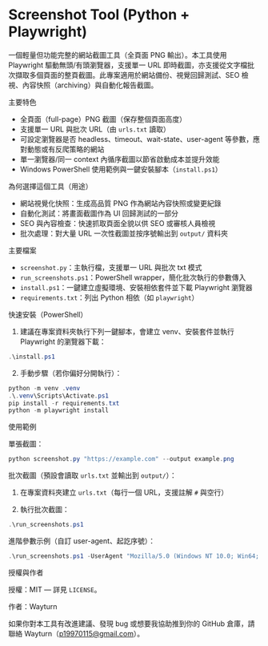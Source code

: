 # Screenshot Tool (Python + Playwright)

一個輕量但功能完整的網站截圖工具（全頁面 PNG 輸出）。本工具使用 Playwright 驅動無頭/有頭瀏覽器，支援單一 URL 即時截圖，亦支援從文字檔批次擷取多個頁面的整頁截圖。此專案適用於網站備份、視覺回歸測試、SEO 檢視、內容快照（archiving）與自動化報告截圖。

主要特色
- 全頁面（full-page）PNG 截圖（保存整個頁面高度）
- 支援單一 URL 與批次 URL（由 `urls.txt` 讀取）
- 可設定瀏覽器是否 headless、timeout、wait-state、user-agent 等參數，應對動態或有反爬策略的網站
- 單一瀏覽器/同一 context 內循序截圖以節省啟動成本並提升效能
- Windows PowerShell 使用範例與一鍵安裝腳本（`install.ps1`）

為何選擇這個工具（用途）
- 網站視覺化快照：生成高品質 PNG 作為網站內容快照或變更紀錄
- 自動化測試：將畫面截圖作為 UI 回歸測試的一部分
- SEO 與內容檢查：快速抓取頁面全貌以供 SEO 或審核人員檢視
- 批次處理：對大量 URL 一次性截圖並按序號輸出到 `output/` 資料夾

主要檔案
- `screenshot.py`：主執行檔，支援單一 URL 與批次 txt 模式
- `run_screenshots.ps1`：PowerShell wrapper，簡化批次執行的參數傳入
- `install.ps1`：一鍵建立虛擬環境、安裝相依套件並下載 Playwright 瀏覽器
- `requirements.txt`：列出 Python 相依（如 `playwright`）

快速安裝（PowerShell）

1. 建議在專案資料夾執行下列一鍵腳本，會建立 venv、安裝套件並執行 Playwright 的瀏覽器下載：

```powershell
.\install.ps1
```

2. 手動步驟（若你偏好分開執行）：

```powershell
python -m venv .venv
.\.venv\Scripts\Activate.ps1
pip install -r requirements.txt
python -m playwright install
```

使用範例

單張截圖：

```powershell
python screenshot.py "https://example.com" --output example.png
```

批次截圖（預設會讀取 `urls.txt` 並輸出到 `output/`）：

1. 在專案資料夾建立 `urls.txt`（每行一個 URL，支援註解 `#` 與空行）

2. 執行批次截圖：

```powershell
.\run_screenshots.ps1
```

進階參數示例（自訂 user-agent、起訖序號）：

```powershell
.\run_screenshots.ps1 -UserAgent "Mozilla/5.0 (Windows NT 10.0; Win64; x64) ..." -Start 1 -End 40 -OutDir output
```

授權與作者

授權：MIT — 詳見 `LICENSE`。

作者：Wayturn

如果你對本工具有改進建議、發現 bug 或想要我協助推到你的 GitHub 倉庫，請聯絡 Wayturn（p19970115@gmail.com）。
```
